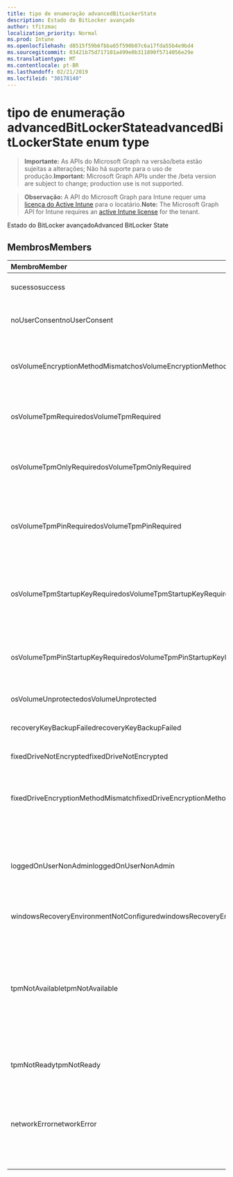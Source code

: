 ```yaml
---
title: tipo de enumeração advancedBitLockerState
description: Estado do BitLocker avançado
author: tfitzmac
localization_priority: Normal
ms.prod: Intune
ms.openlocfilehash: d8515f59b6fbba65f590b07c6a17fda55b4e9bd4
ms.sourcegitcommit: 03421b75d717101a499e0b311890f5714056e29e
ms.translationtype: MT
ms.contentlocale: pt-BR
ms.lasthandoff: 02/21/2019
ms.locfileid: "30178140"
---
```

# <a name="advancedbitlockerstate-enum-type"></a><span data-ttu-id="b3efa-103">tipo de enumeração advancedBitLockerState</span><span class="sxs-lookup"><span data-stu-id="b3efa-103">advancedBitLockerState enum type</span></span>

> <span data-ttu-id="b3efa-104">**Importante:** As APIs do Microsoft Graph na versão/beta estão sujeitas a alterações; Não há suporte para o uso de produção.</span><span class="sxs-lookup"><span data-stu-id="b3efa-104">**Important:** Microsoft Graph APIs under the /beta version are subject to change; production use is not supported.</span></span>

> <span data-ttu-id="b3efa-105">**Observação:** A API do Microsoft Graph para Intune requer uma [licença do Active Intune](https://go.microsoft.com/fwlink/?linkid=839381) para o locatário.</span><span class="sxs-lookup"><span data-stu-id="b3efa-105">**Note:** The Microsoft Graph API for Intune requires an [active Intune license](https://go.microsoft.com/fwlink/?linkid=839381) for the tenant.</span></span>

<span data-ttu-id="b3efa-106">Estado do BitLocker avançado</span><span class="sxs-lookup"><span data-stu-id="b3efa-106">Advanced BitLocker State</span></span>

## <a name="members"></a><span data-ttu-id="b3efa-107">Membros</span><span class="sxs-lookup"><span data-stu-id="b3efa-107">Members</span></span>
|<span data-ttu-id="b3efa-108">Membro</span><span class="sxs-lookup"><span data-stu-id="b3efa-108">Member</span></span>|<span data-ttu-id="b3efa-109">Valor</span><span class="sxs-lookup"><span data-stu-id="b3efa-109">Value</span></span>|<span data-ttu-id="b3efa-110">Descrição</span><span class="sxs-lookup"><span data-stu-id="b3efa-110">Description</span></span>|
|:---|:---|:---|
|<span data-ttu-id="b3efa-111">sucesso</span><span class="sxs-lookup"><span data-stu-id="b3efa-111">success</span></span>|<span data-ttu-id="b3efa-112">,0</span><span class="sxs-lookup"><span data-stu-id="b3efa-112">0</span></span>|<span data-ttu-id="b3efa-113">Êxito no estado do BitLocker avançado</span><span class="sxs-lookup"><span data-stu-id="b3efa-113">Advanced BitLocker State Success</span></span>|
|<span data-ttu-id="b3efa-114">noUserConsent</span><span class="sxs-lookup"><span data-stu-id="b3efa-114">noUserConsent</span></span>|<span data-ttu-id="b3efa-115">1</span><span class="sxs-lookup"><span data-stu-id="b3efa-115">1</span></span>|<span data-ttu-id="b3efa-116">O usuário nunca deu o consentimento para a criptografia</span><span class="sxs-lookup"><span data-stu-id="b3efa-116">User never gave consent for Encryption</span></span>|
|<span data-ttu-id="b3efa-117">osVolumeEncryptionMethodMismatch</span><span class="sxs-lookup"><span data-stu-id="b3efa-117">osVolumeEncryptionMethodMismatch</span></span>|<span data-ttu-id="b3efa-118">duas</span><span class="sxs-lookup"><span data-stu-id="b3efa-118">2</span></span>|<span data-ttu-id="b3efa-119">O método de criptografia do volume de so é diferente daquele definido por política</span><span class="sxs-lookup"><span data-stu-id="b3efa-119">Encryption method of OS Volume is different than that set by policy</span></span>|
|<span data-ttu-id="b3efa-120">osVolumeTpmRequired</span><span class="sxs-lookup"><span data-stu-id="b3efa-120">osVolumeTpmRequired</span></span>|<span data-ttu-id="b3efa-121">quatro</span><span class="sxs-lookup"><span data-stu-id="b3efa-121">4</span></span>|<span data-ttu-id="b3efa-122">TPM não usado para proteção do volume de so, mas é exigido por política</span><span class="sxs-lookup"><span data-stu-id="b3efa-122">TPM not used for protection of OS volume, but is required by policy</span></span>|
|<span data-ttu-id="b3efa-123">osVolumeTpmOnlyRequired</span><span class="sxs-lookup"><span data-stu-id="b3efa-123">osVolumeTpmOnlyRequired</span></span>|<span data-ttu-id="b3efa-124">8</span><span class="sxs-lookup"><span data-stu-id="b3efa-124">8</span></span>|<span data-ttu-id="b3efa-125">A proteção somente TPM não é usada para o volume de so, mas é necessária para a política</span><span class="sxs-lookup"><span data-stu-id="b3efa-125">TPM only protection not used for OS volume, but is required by policy</span></span>|
|<span data-ttu-id="b3efa-126">osVolumeTpmPinRequired</span><span class="sxs-lookup"><span data-stu-id="b3efa-126">osVolumeTpmPinRequired</span></span>|<span data-ttu-id="b3efa-127">dezesseis</span><span class="sxs-lookup"><span data-stu-id="b3efa-127">16</span></span>|<span data-ttu-id="b3efa-128">TPM + proteção de PIN não usada para o volume de sistema operacional, mas é necessária para a política</span><span class="sxs-lookup"><span data-stu-id="b3efa-128">TPM+PIN protection not used for OS volume, but is required by policy</span></span>|
|<span data-ttu-id="b3efa-129">osVolumeTpmStartupKeyRequired</span><span class="sxs-lookup"><span data-stu-id="b3efa-129">osVolumeTpmStartupKeyRequired</span></span>|<span data-ttu-id="b3efa-130">32</span><span class="sxs-lookup"><span data-stu-id="b3efa-130">32</span></span>|<span data-ttu-id="b3efa-131">TPM + proteção de chave de inicialização não usada para o volume de sistema operacional, mas é necessária para a política</span><span class="sxs-lookup"><span data-stu-id="b3efa-131">TPM+Startup Key protection not used for OS volume, but is required by policy</span></span>|
|<span data-ttu-id="b3efa-132">osVolumeTpmPinStartupKeyRequired</span><span class="sxs-lookup"><span data-stu-id="b3efa-132">osVolumeTpmPinStartupKeyRequired</span></span>|<span data-ttu-id="b3efa-133">64</span><span class="sxs-lookup"><span data-stu-id="b3efa-133">64</span></span>|<span data-ttu-id="b3efa-134">TPM + PIN + chave de inicialização não usado para o volume de so, mas é exigido pela política</span><span class="sxs-lookup"><span data-stu-id="b3efa-134">TPM+PIN+Startup Key not used for OS volume, but is required by policy</span></span>|
|<span data-ttu-id="b3efa-135">osVolumeUnprotected</span><span class="sxs-lookup"><span data-stu-id="b3efa-135">osVolumeUnprotected</span></span>|<span data-ttu-id="b3efa-136">128</span><span class="sxs-lookup"><span data-stu-id="b3efa-136">128</span></span>|<span data-ttu-id="b3efa-137">O volume de so desprotegido foi detectado</span><span class="sxs-lookup"><span data-stu-id="b3efa-137">Un-protected OS Volume was detected</span></span>|
|<span data-ttu-id="b3efa-138">recoveryKeyBackupFailed</span><span class="sxs-lookup"><span data-stu-id="b3efa-138">recoveryKeyBackupFailed</span></span>|<span data-ttu-id="b3efa-139">256</span><span class="sxs-lookup"><span data-stu-id="b3efa-139">256</span></span>|<span data-ttu-id="b3efa-140">Falha no backup da chave de recuperação</span><span class="sxs-lookup"><span data-stu-id="b3efa-140">Recovery key backup failed</span></span>|
|<span data-ttu-id="b3efa-141">fixedDriveNotEncrypted</span><span class="sxs-lookup"><span data-stu-id="b3efa-141">fixedDriveNotEncrypted</span></span>|<span data-ttu-id="b3efa-142">512</span><span class="sxs-lookup"><span data-stu-id="b3efa-142">512</span></span>|<span data-ttu-id="b3efa-143">Unidade fixa não criptografada</span><span class="sxs-lookup"><span data-stu-id="b3efa-143">Fixed Drive not encrypted</span></span>|
|<span data-ttu-id="b3efa-144">fixedDriveEncryptionMethodMismatch</span><span class="sxs-lookup"><span data-stu-id="b3efa-144">fixedDriveEncryptionMethodMismatch</span></span>|<span data-ttu-id="b3efa-145">1024</span><span class="sxs-lookup"><span data-stu-id="b3efa-145">1024</span></span>|<span data-ttu-id="b3efa-146">O método de criptografia de unidade fixa é diferente daquele definido por política</span><span class="sxs-lookup"><span data-stu-id="b3efa-146">Encryption method of Fixed Drive is different than that set by policy</span></span>|
|<span data-ttu-id="b3efa-147">loggedOnUserNonAdmin</span><span class="sxs-lookup"><span data-stu-id="b3efa-147">loggedOnUserNonAdmin</span></span>|<span data-ttu-id="b3efa-148">2048</span><span class="sxs-lookup"><span data-stu-id="b3efa-148">2048</span></span>|<span data-ttu-id="b3efa-149">O usuário conectado não é administrador. Isso exige que a política "AllowStandardUserEncryption" seja definida como 1</span><span class="sxs-lookup"><span data-stu-id="b3efa-149">Logged on user is non-admin. This requires “AllowStandardUserEncryption” policy set to 1</span></span>|
|<span data-ttu-id="b3efa-150">windowsRecoveryEnvironmentNotConfigured</span><span class="sxs-lookup"><span data-stu-id="b3efa-150">windowsRecoveryEnvironmentNotConfigured</span></span>|<span data-ttu-id="b3efa-151">4096</span><span class="sxs-lookup"><span data-stu-id="b3efa-151">4096</span></span>|<span data-ttu-id="b3efa-152">WinRE não configurado</span><span class="sxs-lookup"><span data-stu-id="b3efa-152">WinRE is not configured</span></span>|
|<span data-ttu-id="b3efa-153">tpmNotAvailable</span><span class="sxs-lookup"><span data-stu-id="b3efa-153">tpmNotAvailable</span></span>|<span data-ttu-id="b3efa-154">8192</span><span class="sxs-lookup"><span data-stu-id="b3efa-154">8192</span></span>|<span data-ttu-id="b3efa-155">O TPM não está disponível para o BitLocker.</span><span class="sxs-lookup"><span data-stu-id="b3efa-155">TPM is not available for BitLocker.</span></span> <span data-ttu-id="b3efa-156">Isso significa que o TPM não está presente, ou a substituição do registro não disponível do TPM está definida ou o sistema operacional do host está na unidade de capacidade portátil/Roma</span><span class="sxs-lookup"><span data-stu-id="b3efa-156">This means TPM is not present, or TPM unavailable registry override is set or host OS is on portable/rome-able drive</span></span>|
|<span data-ttu-id="b3efa-157">tpmNotReady</span><span class="sxs-lookup"><span data-stu-id="b3efa-157">tpmNotReady</span></span>|<span data-ttu-id="b3efa-158">16384</span><span class="sxs-lookup"><span data-stu-id="b3efa-158">16384</span></span>|<span data-ttu-id="b3efa-159">O TPM não está pronto para o BitLocker</span><span class="sxs-lookup"><span data-stu-id="b3efa-159">TPM is not ready for BitLocker</span></span>|
|<span data-ttu-id="b3efa-160">networkError</span><span class="sxs-lookup"><span data-stu-id="b3efa-160">networkError</span></span>|<span data-ttu-id="b3efa-161">32768</span><span class="sxs-lookup"><span data-stu-id="b3efa-161">32768</span></span>|<span data-ttu-id="b3efa-162">Rede não disponível.</span><span class="sxs-lookup"><span data-stu-id="b3efa-162">Network not available.</span></span> <span data-ttu-id="b3efa-163">Isso é necessário para o backup da chave de recuperação.</span><span class="sxs-lookup"><span data-stu-id="b3efa-163">This is required for recovery key backup.</span></span> <span data-ttu-id="b3efa-164">Isso é reportado para dispositivos compatíveis com criptografia de unidade</span><span class="sxs-lookup"><span data-stu-id="b3efa-164">This is reported for Drive Encryption capable devices</span></span>|




